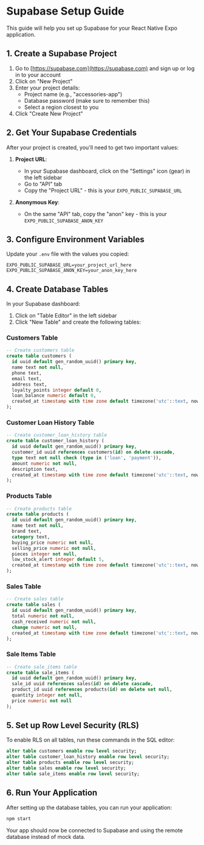 # Supabase Setup Guide

This guide will help you set up Supabase for your React Native Expo application.

## 1. Create a Supabase Project

1. Go to [https://supabase.com](https://supabase.com) and sign up or log in to your account
2. Click on "New Project"
3. Enter your project details:
   - Project name (e.g., "accessories-app")
   - Database password (make sure to remember this)
   - Select a region closest to you
4. Click "Create New Project"

## 2. Get Your Supabase Credentials

After your project is created, you'll need to get two important values:

1. **Project URL**: 
   - In your Supabase dashboard, click on the "Settings" icon (gear) in the left sidebar
   - Go to "API" tab
   - Copy the "Project URL" - this is your `EXPO_PUBLIC_SUPABASE_URL`

2. **Anonymous Key**:
   - On the same "API" tab, copy the "anon" key - this is your `EXPO_PUBLIC_SUPABASE_ANON_KEY`

## 3. Configure Environment Variables

Update your `.env` file with the values you copied:

```env
EXPO_PUBLIC_SUPABASE_URL=your_project_url_here
EXPO_PUBLIC_SUPABASE_ANON_KEY=your_anon_key_here
```

## 4. Create Database Tables

In your Supabase dashboard:

1. Click on "Table Editor" in the left sidebar
2. Click "New Table" and create the following tables:

### Customers Table
```sql
-- Create customers table
create table customers (
  id uuid default gen_random_uuid() primary key,
  name text not null,
  phone text,
  email text,
  address text,
  loyalty_points integer default 0,
  loan_balance numeric default 0,
  created_at timestamp with time zone default timezone('utc'::text, now()) not null
);
```

### Customer Loan History Table
```sql
-- Create customer_loan_history table
create table customer_loan_history (
  id uuid default gen_random_uuid() primary key,
  customer_id uuid references customers(id) on delete cascade,
  type text not null check (type in ('loan', 'payment')),
  amount numeric not null,
  description text,
  created_at timestamp with time zone default timezone('utc'::text, now()) not null
);
```

### Products Table
```sql
-- Create products table
create table products (
  id uuid default gen_random_uuid() primary key,
  name text not null,
  brand text,
  category text,
  buying_price numeric not null,
  selling_price numeric not null,
  pieces integer not null,
  low_stock_alert integer default 5,
  created_at timestamp with time zone default timezone('utc'::text, now()) not null
);
```

### Sales Table
```sql
-- Create sales table
create table sales (
  id uuid default gen_random_uuid() primary key,
  total numeric not null,
  cash_received numeric not null,
  change numeric not null,
  created_at timestamp with time zone default timezone('utc'::text, now()) not null
);
```

### Sale Items Table
```sql
-- Create sale_items table
create table sale_items (
  id uuid default gen_random_uuid() primary key,
  sale_id uuid references sales(id) on delete cascade,
  product_id uuid references products(id) on delete set null,
  quantity integer not null,
  price numeric not null
);
```

## 5. Set up Row Level Security (RLS)

To enable RLS on all tables, run these commands in the SQL editor:

```sql
alter table customers enable row level security;
alter table customer_loan_history enable row level security;
alter table products enable row level security;
alter table sales enable row level security;
alter table sale_items enable row level security;
```

## 6. Run Your Application

After setting up the database tables, you can run your application:

```bash
npm start
```

Your app should now be connected to Supabase and using the remote database instead of mock data.